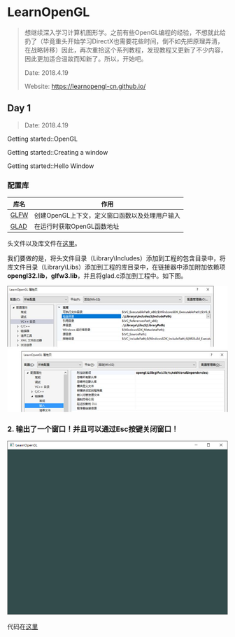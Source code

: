 # LearnOpenGL

> 想继续深入学习计算机图形学。之前有些OpenGL编程的经验，不想就此给扔了（毕竟重头开始学习DirectX也需要花些时间，倒不如先把原理弄清，在战略转移）因此，再次重拾这个系列教程，发现教程又更新了不少内容，因此更加适合温故而知新了。所以，开始吧。
>
> Date: 2018.4.19
>
> Website: https://learnopengl-cn.github.io/

## Day 1

> Date: 2018.4.19

Getting started::OpenGL

Getting started::Creating a window

Getting started::Hello Window

### 配置库

| 库名                                      | 作用                                           |
| ----------------------------------------- | ---------------------------------------------- |
| [GLFW](http://www.glfw.org/download.html) | 创建OpenGL上下文，定义窗口函数以及处理用户输入 |
| [GLAD](http://glad.dav1d.de/)             | 在运行时获取OpenGL函数地址                     |

头文件以及库文件在[这里](Librarys)。

我们要做的是，将头文件目录（Library\Includes）添加到工程的包含目录中，将库文件目录（Library\Libs）添加到工程的库目录中，在链接器中添加附加依赖项**opengl32.lib**，**glfw3.lib**，并且将glad.c添加到工程中。如下图。

![ProjectSetting](https://github.com/HongfeiXu/LearnModernOpenGL/blob/master/SourceCode/HelloWindow/ProjectSetting.jpg?raw=true)



### 2. 输出了一个窗口！并且可以通过Esc按键关闭窗口！

![HelloWindow](https://github.com/HongfeiXu/LearnModernOpenGL/blob/master/SourceCode/HelloWindow/screenshot.png?raw=true)

代码在[这里](SourceCode/HelloWindow/main.cpp)

